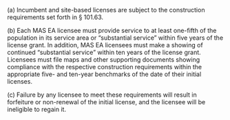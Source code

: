 (a) Incumbent and site-based licenses are subject to the construction requirements set forth in § 101.63.

(b) Each MAS EA licensee must provide service to at least one-fifth of the population in its service area or “substantial service” within five years of the license grant. In addition, MAS EA licensees must make a showing of continued “substantial service” within ten years of the license grant. Licensees must file maps and other supporting documents showing compliance with the respective construction requirements within the appropriate five- and ten-year benchmarks of the date of their initial licenses.
                                    

(c) Failure by any licensee to meet these requirements will result in forfeiture or non-renewal of the initial license, and the licensee will be ineligible to regain it.

